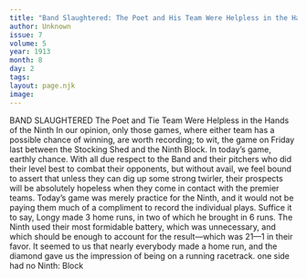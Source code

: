 ```yaml
---
title: "Band Slaughtered: The Poet and His Team Were Helpless in the Hands of the Ninth"
author: Unknown
issue: 7
volume: 5
year: 1913
month: 8
day: 2
tags:
layout: page.njk
image:
---
```

BAND SLAUGHTERED    The Poet and Tie Team Were Helpless in the Hands of the Ninth In our opinion, only those games, where either team has a possible chance of winning, are worth recording; to wit, the game on Friday last between the Stocking Shed and the Ninth Block. In today’s game, earthly chance. With all due respect to the Band and their pitchers who did their level best to combat their opponents, but without avail, we feel bound to assert that unless they can dig up some strong twirler, their prospects will be absolutely hopeless when they come in contact with the premier teams. Today’s game was merely practice for the Ninth, and it would not be paying them much of a compliment to record the individual plays. Suffice it to say, Longy made 3 home runs, in two of which he brought in 6 runs. The Ninth used their most formidable battery, which was unnecessary, and which should be enough to account for the result—which was 21—1 in their favor. It seemed to us that nearly everybody made a home run, and the diamond gave us the impression of being on a running racetrack. one side had no Ninth: Block 


